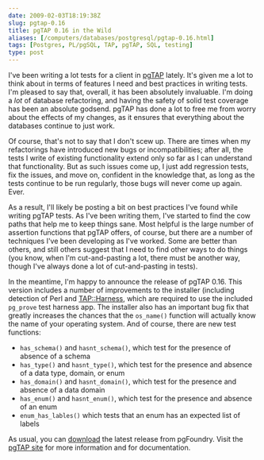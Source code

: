 ```yaml
--- 
date: 2009-02-03T18:19:38Z
slug: pgtap-0.16
title: pgTAP 0.16 in the Wild
aliases: [/computers/databases/postgresql/pgtap-0.16.html]
tags: [Postgres, PL/pgSQL, TAP, pgTAP, SQL, testing]
type: post
---
```


<p>I've been writing a lot tests for a client in <a href="http://pgtap.projects.postgresql.org/" title="pgTAP: Unit Testing for PostgreSQL">pgTAP</a> lately. It's given me a lot to think about in terms of features I need and best practices in writing tests. I'm pleased to say that, overall, it has been absolutely invaluable. I'm doing a <em>lot</em> of database refactoring, and having the safety of solid test coverage has been an absolute godsend. pgTAP has done a lot to free me from worry about the effects of my changes, as it ensures that everything about the databases continue to just work.</p>

<p>Of course, that's not to say that I don't scew up. There are times when my refactorings have introduced new bugs or incompatibilities; after all, the tests I write of existing functionality extend only so far as I can understand that functionality. But as such issues come up, I just add regression tests, fix the issues, and move on, confident in the knowledge that, as long as the tests continue to be run regularly, those bugs will never come up again. Ever.</p>

<p>As a result, I'll likely be posting a bit on best practices I've found while writing pgTAP tests. As I've been writing them, I've started to find the cow paths that help me to keep things sane. Most helpful is the large number of assertion functions that pgTAP offers, of course, but there are a number of techniques I've been developing as I've worked. Some are better than others, and still others suggest that I need to find other ways to do things (you know, when I'm cut-and-pasting a lot, there must be another way, though I've always done a lot of cut-and-pasting in tests).</p>

<p>In the meantime, I'm happy to announce the release of pgTAP 0.16. This version includes a number of improvements to the installer (including detection of Perl and <a href="http://search.cpan.org/dist/Test-Harness/" title="TAP::Harness on CPAN">TAP::Harness</a>, which are required to use the included <code>pg_prove</code> test harness app. The installer also has an important bug fix that greatly increases the chances that the <code>os_name()</code> function will actually know the name of your operating system. And of course, there are new test functions:</p>

<ul>
  <li><code>has_schema()</code> and <code>hasnt_schema()</code>, which test for the presence of absence of a schema</li>
  <li><code>has_type()</code> and <code>hasnt_type()</code>, which test for the presence and absence of a data type, domain, or enum</li>
  <li><code>has_domain()</code> and <code>hasnt_domain()</code>, which test for the presence and absence of a data domain</li>
  <li><code>has_enum()</code> and <code>hasnt_enum()</code>, which test for the presence and absence of an enum</li>
  <li><code>enum_has_lables()</code> which tests that an enum has an expected list of labels</li>
</ul>

<p>As usual, you can <a href="http://pgfoundry.org/frs/?group_id=1000389" title="Download pgTAP">download</a> the latest release from pgFoundry. Visit the <a href="http://pgtap.projects.postgresql.org/" title="pgTAP: Unit Testing for PostgreSQL">pgTAP site</a> for more information and for documentation.</p>

